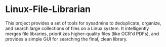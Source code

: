 # Linux-File-Librarian
This project provides a set of tools for sysadmins to deduplicate, organize, and search large collections of files on a Linux system. It intelligently merges file libraries, prioritizes higher-quality files (like OCR'd PDFs), and provides a simple GUI for searching the final, clean library.
